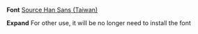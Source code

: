 **Font**
[Source Han Sans (Taiwan)](https://github.com/adobe-fonts/source-han-sans/tree/release#region-specific-subset-otfs)


**Expand**
For other use, it will be no longer need to install the font
